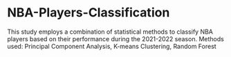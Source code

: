 # NBA-Players-Classification
This study employs a combination of statistical methods to classify NBA players based on their performance during the 2021-2022 season.
Methods used: Principal Component Analysis, K-means Clustering, Random Forest
